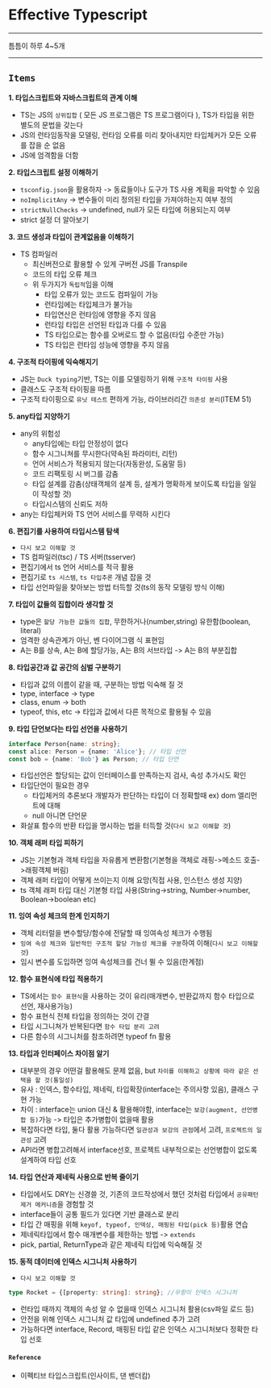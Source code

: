 # Effective Typescript
***

틈틈이 하루 4~5개

***

## `Items`

**1. 타입스크립트와 자바스크립트의 관계 이해**
  - TS는 JS의 `상위집합` ( 모든 JS 프로그램은 TS 프로그램이다 ), TS가 타입을 위한 별도의 문법을 갖는다
  - JS의 런타임동작을 모델링, 런타임 오류를 미리 찾아내지만 타입체커가 모든 오류를 잡을 순 없음
  - JS에 엄격함을 더함

**2. 타입스크립트 설정 이해하기**
  - `tsconfig.json`을 활용하자 -> 동료들이나 도구가 TS 사용 계획을 파악할 수 있음
  - `noImplicitAny` -> 변수들이 미리 정의된 타입을 가져야하는지 여부 정의
  - `strictNullChecks` -> undefined, null가 모든 타입에 허용되는지 여부
  - strict 설정 더 알아보기

**3. 코드 생성과 타입이 관계없음을 이해하기**
  - TS 컴파일러
    - 최신버전으로 활용할 수 있게 구버전 JS를 Transpile
    - 코드의 타입 오류 체크
    - 위 두가지가 `독립적`임을 이해
      - 타입 오류가 있는 코드도 컴파일이 가능
      - 런타임에는 타입체크가 불가능
      - 타입연산은 런타임에 영향을 주지 않음
      - 런타임 타입은 선언된 타입과 다를 수 있음
      - TS 타입으로는 함수를 오버로드 할 수 없음(타입 수준만 가능)
      - TS 타입은 런타임 성능에 영향을 주지 않음

**4. 구조적 타이핑에 익숙해지기**
  - JS는 `Duck typing`기반, TS는 이를 모델링하기 위해 `구조적 타이핑` 사용
  - 클래스도 구조적 타이핑을 따름
  - 구조적 타이핑으로 `유닛 테스트` 편하게 가능, 라이브러리간 `의존성 분리`(ITEM 51)

**5. any타입 지양하기**
  - any의 위험성
    - any타입에는 타입 안정성이 없다
    - 함수 시그니쳐를 무시한다(약속된 파라미터, 리턴)
    - 언어 서비스가 적용되지 않는다(자동완성, 도움말 등)
    - 코드 리팩토링 시 버그를 감춤
    - 타입 설계를 감춤(상태객체의 설계 등, 설계가 명확하게 보이도록 타입을 일일이 작성할 것)
    - 타입시스템의 신뢰도 저하
  - any는 타입체커와 TS 언어 서비스를 무력하 시킨다

**6. 편집기를 사용하여 타입시스템 탐색**
  - `다시 보고 이해할 것`
  - TS 컴파일러(tsc) / TS 서버(tsserver)
  - 편집기에서 ts 언어 서비스를 적극 활용
  - 편집기로 `ts 시스템`, `ts 타입추론` 개념 잡을 것
  - 타입 선언파일을 찾아보는 방법 터득할 것(ts의 동작 모델링 방식 이해)

**7. 타입이 값들의 집합이라 생각할 것**
  - type은 `할당 가능한 값들의 집합`, 무한하거나(number,string) 유한함(boolean, literal)
  - 엄격한 상속관계가 아닌, 벤 다이어그램 식 표현임
  - A는 B를 상속, A는 B에 할당가능, A는 B의 서브타입 -> A는 B의 부분집합

**8. 타입공간과 값 공간의 심벌 구분하기**
  - 타입과 값의 이름이 같을 때, 구분하는 방법 익숙해 질 것
  - type, interface -> type
  - class, enum -> both
  - typeof, this, etc -> 타입과 값에서 다른 목적으로 활용될 수 있음

**9. 타입 단언보다는 타입 선언을 사용하기**
  ```ts
  interface Person{name: string};
  const alice: Person = {name: 'Alice'}; // 타입 선언
  const bob = {name: 'Bob'} as Person; // 타입 단언
  ```
  - 타입선언은 할당되는 값이 인터페이스를 만족하는지 검사, 속성 추가시도 확인
  - 타입단언이 필요한 경우
    - 타입체커의 추론보다 개발자가 판단하는 타입이 더 정확할때 ex) dom 엘리먼트에 대해
    - null 아니면 단언문
  - 화살표 함수의 반환 타입을 명시하는 법을 터득할 것(`다시 보고 이해할 것`)

**10. 객체 래퍼 타입 피하기**
  - JS는 기본형과 객체 타입을 자유롭게 변환함(기본형을 객체로 래핑->메소드 호출->래핑객체 버림)
  - 객체 래퍼 타입이 어떻게 쓰이는지 이해 요망(직접 사용, 인스턴스 생성 지양)
  - ts 객체 래퍼 타입 대신 기본형 타입 사용(String->string, Number->number, Boolean->boolean etc)

**11. 잉여 속성 체크의 한계 인지하기**
  - 객체 리터럴을 변수할당/함수에 전달할 때 잉여속성 체크가 수행됨
  - `잉여 속성 체크와 일반적인 구조적 할당 가능성 체크를 구분`하여 이해(`다시 보고 이해할 것`)
  - 임시 변수를 도입하면 잉여 속성체크를 건너 뛸 수 있음(한계점)

**12. 함수 표현식에 타입 적용하기**
  - TS에서는 `함수 표현식`을 사용하는 것이 유리(매개변수, 반환값까지 함수 타입으로 선언, 재사용가능)
  - 함수 표현식 전체 타입을 정의하는 것이 간결
  - 타입 시그니쳐가 반복된다면 `함수 타입 분리 고려`
  - 다른 함수의 시그니처를 참조하려면 typeof fn 활용

**13. 타입과 인터페이스 차이점 알기**
  - 대부분의 경우 어떤걸 활용해도 문제 없음, but `차이를 이해하고 상황에 따라 같은 선택을 할 것(통일성)`
  - 유사 : 인덱스, 함수타입, 제네릭, 타입확장(interface는 주의사항 있음), 클래스 구현 가능
  - 차이 : interface는 union 대신 & 활용해야함, interface는 `보강(augment, 선언병합 등)`가능 -> 타입은 추가병합이 없을때 활용
  - 복잡하다면 타입, 둘다 활용 가능하다면 `일관성과 보강의 관점`에서 고려, `프로젝트의 일관성` 고려
  - API라면 병합고려해서 interface선호, 프로젝트 내부적으로는 선언병합이 없도록 설계하여 타입 선호

**14. 타입 연산과 제네릭 사용으로 반복 줄이기**
  - 타입에서도 DRY는 신경쓸 것, 기존의 코드작성에서 했던 것처럼 타입에서 `공유패턴 제거 메커니즘`을 경험할 것
  - interface들이 공통 필드가 있다면 기반 클래스로 분리
  - 타입 간 매핑을 위해 `keyof, typeof, 인덱싱, 매핑된 타입(pick 등)`활용 연습
  - 제네릭타입에서 함수 매개변수를 제한하는 방법 -> `extends`
  - pick, partial, ReturnType과 같은 제네릭 타입에 익숙해질 것

**15. 동적 데이터에 인덱스 시그니처 사용하기**
  - `다시 보고 이해할 것`
  ```ts
  type Rocket = {[property: string]: string}; //우항이 인덱스 시그니처
  ```
  - 런타입 때까지 객체의 속성 알 수 없을때 인덱스 시그니처 활용(csv파일 로드 등)
  - 안전을 위해 인덱스 시그니처 값 타입에 undefined 추가 고려
  - 가능하다면 interface, Record, 매핑된 타입 같은 인덱스 시그니처보다 정확한 타입 선호

#### `Reference`
- 이펙티브 타입스크립트(인사이트, 댄 밴더캄)

